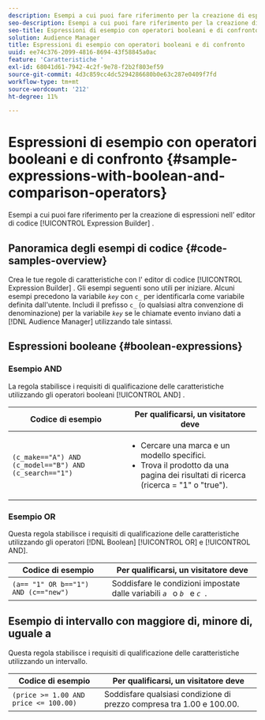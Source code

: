 ```yaml
---
description: Esempi a cui puoi fare riferimento per la creazione di espressioni nell’editor di codice di Expression Builder.
seo-description: Esempi a cui puoi fare riferimento per la creazione di espressioni nell’editor di codice di Expression Builder.
seo-title: Espressioni di esempio con operatori booleani e di confronto
solution: Audience Manager
title: Espressioni di esempio con operatori booleani e di confronto
uuid: ee74c376-2099-4816-8694-43f58845a0ac
feature: 'Caratteristiche '
exl-id: 68041d61-7942-4c2f-9e78-f2b2f803ef59
source-git-commit: 4d3c859cc4dc5294286680b0e63c287e0409f7fd
workflow-type: tm+mt
source-wordcount: '212'
ht-degree: 11%

---
```


# Espressioni di esempio con operatori booleani e di confronto {#sample-expressions-with-boolean-and-comparison-operators}

Esempi a cui puoi fare riferimento per la creazione di espressioni nell’ editor di codice [!UICONTROL Expression Builder] .

## Panoramica degli esempi di codice {#code-samples-overview}

<!-- r_tb_expression_samples.xml -->

Crea le tue regole di caratteristiche con l&#39; editor di codice [!UICONTROL Expression Builder] . Gli esempi seguenti sono utili per iniziare. Alcuni esempi precedono la variabile *`key`* con `c_` per identificarla come variabile definita dall&#39;utente. Includi il prefisso `c_` (o qualsiasi altra convenzione di denominazione) per la variabile *`key`* se le chiamate evento inviano dati a [!DNL Audience Manager] utilizzando tale sintassi.

## Espressioni booleane {#boolean-expressions}

### Esempio AND

La regola stabilisce i requisiti di qualificazione delle caratteristiche utilizzando gli operatori booleani [!UICONTROL AND] .

<table id="table_7C5E23EC9E0F43B182EA9771D7BB6E87"> 
 <thead> 
  <tr> 
   <th colname="col1" class="entry"> Codice di esempio </th> 
   <th colname="col2" class="entry"> Per qualificarsi, un visitatore deve </th> 
  </tr> 
 </thead>
 <tbody> 
  <tr> 
   <td colname="col1"><code>(c_make=="A") AND (c_model=="B") AND (c_search=="1")</code> </td> 
   <td colname="col2"> 
    <ul id="ul_F1BB5084FB794BE7A3569F9C106FC481"> 
     <li id="li_56E8C3BACF1C4B33A46CF92C51FF2286">Cercare una marca e un modello specifici. </li> 
     <li id="li_DD55F053BFCF4B0888B6994013000DB2">Trova il prodotto da una pagina dei risultati di ricerca (ricerca = "1" o "true"). </li> 
    </ul> </td> 
  </tr> 
 </tbody> 
</table>

### Esempio OR

Questa regola stabilisce i requisiti di qualificazione delle caratteristiche utilizzando gli operatori [!DNL Boolean] [!UICONTROL OR] e [!UICONTROL AND].

<table id="table_6E8BA5EE1D7F4DCC9A92074D0C2C050E"> 
 <thead> 
  <tr> 
   <th colname="col1" class="entry"> Codice di esempio </th> 
   <th colname="col2" class="entry"> Per qualificarsi, un visitatore deve </th> 
  </tr> 
 </thead>
 <tbody> 
  <tr> 
   <td colname="col1"><code>(a== "1" OR b=="1") AND (c=="new")</code> </td> 
   <td colname="col2"> Soddisfare le condizioni impostate dalle variabili <code><i>a </i></code> o <code><i>b </i></code> e <code><i>c </i></code>. </td> 
  </tr> 
 </tbody> 
</table>

## Esempio di intervallo con maggiore di, minore di, uguale a

Questa regola stabilisce i requisiti di qualificazione delle caratteristiche utilizzando un intervallo.

<table id="table_988DE28E35D94348ADD334FB4C9F68D3"> 
 <thead> 
  <tr> 
   <th colname="col1" class="entry"> Codice di esempio </th> 
   <th colname="col2" class="entry"> Per qualificarsi, un visitatore deve </th> 
  </tr> 
 </thead>
 <tbody> 
  <tr> 
   <td colname="col1"><code>(price &gt;= 1.00 AND price &lt;= 100.00)</code> </td> 
   <td colname="col2"> Soddisfare qualsiasi condizione di prezzo compresa tra 1.00 e 100.00. </td> 
  </tr> 
 </tbody> 
</table>
